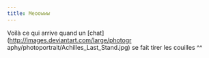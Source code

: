 ```yaml
---
title: Meoowww
---
```


Voilà ce qui arrive quand un [chat](http://images.deviantart.com/large/photogr
aphy/photoportrait/Achilles_Last_Stand.jpg) se fait tirer les couilles ^^

